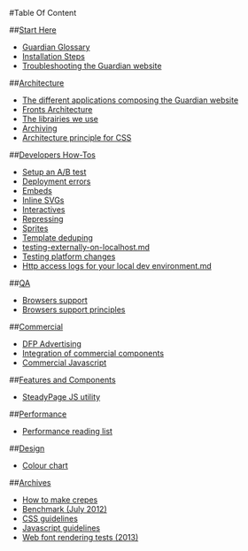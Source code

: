 #Table Of Content

##[Start Here](01-start-here/)
- [Guardian Glossary](01-start-here/guardian-visual-glossary.md)
- [Installation Steps](01-start-here/installation-steps.md)
- [Troubleshooting the Guardian website](01-start-here/troubleshooting.md)

##[Architecture](02-architecture/)
- [The different applications composing the Guardian website](02-architecture/applications-architecture.md)
- [Fronts Architecture](02-architecture/fronts.md)
- [The librairies we use](02-architecture/libraries.md)
- [Archiving](02-architecture/archiving.md)
- [Architecture principle for CSS](02-architecture/smacss-architecture-principles-for-css.md)

##[Developers How-Tos](03-dev-how-tos/)
- [Setup an A/B test](03-dev-how-tos/ab-testing.md)
- [Deployment errors](03-dev-how-tos/deployment-errors.md)
- [Embeds](03-dev-how-tos/embeds.md)
- [Inline SVGs](03-dev-how-tos/inline-svgs.md)
- [Interactives](03-dev-how-tos/interactives.md)
- [Repressing](03-dev-how-tos/repressing.md)
- [Sprites](03-dev-how-tos/sprite-production.md)
- [Template deduping](03-dev-how-tos/template-deduping.md)
- [testing-externally-on-localhost.md](03-dev-how-tos/testing-externally-on-localhost.md)
- [Testing platform changes](03-dev-how-tos/testing-platform.md)
- [Http access logs for your local dev environment.md](03-dev-how-tos/access-logs-for-your-localhost.md)

##[QA](04-quality/)
- [Browsers support](04-quality/browser-support.md)
- [Browsers support principles](04-quality/browser-support-principles.md)

##[Commercial](05-commercial/)
- [DFP Advertising](05-commercial/DFP-Advertising.md)
- [Integration of commercial components](05-commercial/commercial-components.md)
- [Commercial Javascript](05-commercial/commercial-javascript.md)

##[Features and Components](06-features-and-components/)
- [SteadyPage JS utility](06-features-and-components/steadypage_js_utility.md)

##[Performance](07-performance/)
- [Performance reading list](07-performance/performance-reading.md)

##[Design](08-design/)
- [Colour chart](99-archives/colour-chart.md)

##[Archives](99-archives/)
- [How to make crepes](99-archives/crepes.md)
- [Benchmark (July 2012)](07-performance/performance.md)
- [CSS guidelines](99-archives/css-guidelines.md)
- [Javascript guidelines](99-archives/javascript-guidelines.md)
- [Web font rendering tests (2013)](99-archives/web-font-rendering-tests.md)
